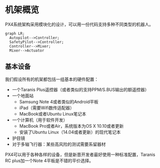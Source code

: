 # 机架概览

PX4系统架构采用模块化的设计，可以用一份代码支持多种不同类型的机器人。

```mermaid
graph LR;
  Autopilot-->Controller;
  SafetyPilot-->Controller;
  Controller-->Mixer;
  Mixer-->Actuator
```

## 基本设备

我们假设所有的机架都包括一组基本的硬件配置：

  * 一个Taranis Plus遥控器（或者类似的支持PPM/S.BUS输出的额遥控器）
  * 一个地面站
    * Samsung Note 4或者类似的Android平板
    * iPad（需要Wifi数传适配器）
    * MacBook或者Ubuntu Linux笔记本
  * 一个计算机（用于软件开发）
    * MacBook Pro或者Air，系统版本为OS X 10.10或者更新
    * 安装了Ubuntu Linux（14.04或者更新）的现代笔记本
  * 护目镜
  * 对于多轴飞行器：某些高风险的测试需要系留器材

PX4可以用于各种各样的设备，但是新晋开发者最好使用一种标准配置，Taranis RC plus加一个Note 4平板是不错的平价选择。

